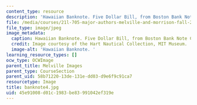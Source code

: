 ```yaml
---
content_type: resource
description: 'Hawaiian Banknote. Five Dollar Bill, from Boston Bank Note Co (n.d.). '
file: /media/courses/21l-705-major-authors-melville-and-morrison-fall-2003/45e91008d01c1983be83991042ef319e_banknote4.jpg
file_type: image/jpeg
image_metadata:
  caption: Hawaiian Banknote. Five Dollar Bill, from Boston Bank Note Co (n.d.).
  credit: Image courtesy of the Hart Nautical Collection, MIT Museum.
  image-alt: 'Hawaiian Banknote. '
learning_resource_types: []
ocw_type: OCWImage
parent_title: Melville Images
parent_type: CourseSection
parent_uid: 58b71220-13de-131e-dd03-d9e6f9c91ca7
resourcetype: Image
title: banknote4.jpg
uid: 45e91008-d01c-1983-be83-991042ef319e
---
```

